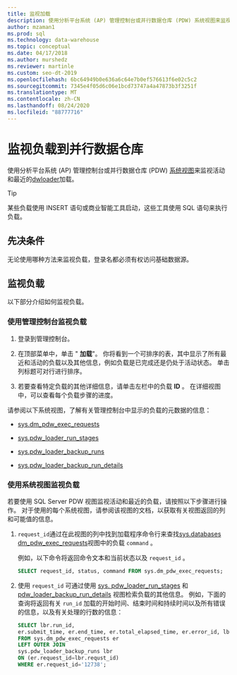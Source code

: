 ```yaml
---
title: 监视加载
description: 使用分析平台系统 (AP) 管理控制台或并行数据仓库 (PDW) 系统视图来监视活动和最近负载。
author: mzaman1
ms.prod: sql
ms.technology: data-warehouse
ms.topic: conceptual
ms.date: 04/17/2018
ms.author: murshedz
ms.reviewer: martinle
ms.custom: seo-dt-2019
ms.openlocfilehash: 6bc64949b0e636a6c64e7b0ef576613f6e02c5c2
ms.sourcegitcommit: 7345e4f05d6c06e1bcd73747a4a47873b3f3251f
ms.translationtype: MT
ms.contentlocale: zh-CN
ms.lasthandoff: 08/24/2020
ms.locfileid: "88777716"
---
```

# <a name="monitor-loads-into-parallel-data-warehouse"></a>监视负载到并行数据仓库
使用分析平台系统 (AP) 管理控制台或并行数据仓库 (PDW) [系统视图](/azure/synapse-analytics/sql-data-warehouse/sql-data-warehouse-reference-tsql-system-views)来监视活动和最近的[dwloader](dwloader.md)加载。 
  
> [!TIP]  
> 某些负载使用 INSERT 语句或商业智能工具启动，这些工具使用 SQL 语句来执行负载。 

<!-- MISSING LINKS
To monitor this type of load, see [Monitoring Active Queries](monitor-active-queries.md).  
-->
  
## <a name="prerequisites"></a>先决条件  
无论使用哪种方法来监视负载，登录名都必须有权访问基础数据源。 

<!-- MISSING LINKS
For the permissions to grant, see "Use All of the Admin Console" in [Grant Permissions to Use the Admin Console](grant-permissions-admin-console.md). 

--> 
  
## <a name="monitoring-loads"></a>监视负载  
以下部分介绍如何监视负载。  
  
### <a name="to-monitor-loads-by-using-the-admin-console"></a>使用管理控制台监视负载  
  
1.  登录到管理控制台。 <!-- MISSING LINKS See [Monitor the Appliance by Using the Admin Console;](monitor-admin-console.md) for instructions. --> 
  
2.  在顶部菜单中，单击 " **加载**"。 你将看到一个可排序的表，其中显示了所有最近和活动的负载以及其他信息，例如负载是已完成还是仍处于活动状态。 单击列标题可对行进行排序。  
  
3.  若要查看特定负载的其他详细信息，请单击左栏中的负载 **ID** 。 在详细视图中，可以查看每个负载步骤的进度。  
  
请参阅以下系统视图，了解有关管理控制台中显示的负载的元数据的信息：  
  
-   [sys.dm_pdw_exec_requests](../relational-databases/system-dynamic-management-views/sys-dm-pdw-exec-requests-transact-sql.md)  
  
-   [sys.pdw_loader_run_stages](../relational-databases/system-catalog-views/sys-pdw-loader-run-stages-transact-sql.md?view=aps-pdw-2016-au7)  
  
-   [sys.pdw_loader_backup_runs](../relational-databases/system-catalog-views/sys-pdw-loader-backup-runs-transact-sql.md)  
  
-   [sys.pdw_loader_backup_run_details](../relational-databases/system-catalog-views/sys-pdw-loader-backup-run-details-transact-sql.md)  
  
### <a name="to-monitor-loads-by-using-system-views"></a>使用系统视图监视负载  
若要使用 SQL Server PDW 视图监视活动和最近的负载，请按照以下步骤进行操作。 对于使用的每个系统视图，请参阅该视图的文档，以获取有关视图返回的列和可能值的信息。  
  
1.  `request_id`通过在此视图的列中找到加载程序命令行来查找[sys.databases dm_pdw_exec_requests](../relational-databases/system-dynamic-management-views/sys-dm-pdw-exec-requests-transact-sql.md)视图中的负载 `command` 。  
  
    例如，以下命令将返回命令文本和当前状态以及 `request_id` 。  
  
    ```sql  
    SELECT request_id, status, command FROM sys.dm_pdw_exec_requests;  
    ```  
  
2.  使用 `request_id` 可通过使用 [sys. pdw_loader_run_stages](../relational-databases/system-catalog-views/sys-pdw-loader-run-stages-transact-sql.md) 和 [pdw_loader_backup_run_details](../relational-databases/system-catalog-views/sys-pdw-loader-backup-run-details-transact-sql.md) 视图检索负载的其他信息。 例如，下面的查询将返回有关 `run_id` 加载的开始时间、结束时间和持续时间以及所有错误的信息，以及有关处理的行数的信息：  
  
    ```sql  
    SELECT lbr.run_id,   
    er.submit_time, er.end_time, er.total_elapsed_time, er.error_id, lbr.rows_processed, lbr.rows_rejected, lbr.rows_inserted   
    FROM sys.dm_pdw_exec_requests er   
    LEFT OUTER JOIN   
    sys.pdw_loader_backup_runs lbr   
    ON (er.request_id=lbr.requst_id)   
    WHERE er.request_id='12738';  
    ```  
  
<!-- MISSING LINKS

## See Also  
[Common metadata query examples](metadata-query-examples.md)
-->  
